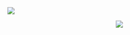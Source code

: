 ![](https://komarev.com/ghpvc/?username=dollective&color=dedede) <br> 


<p align="center">
<img src="https://files.catbox.moe/hs306d.png"/>
</p>
